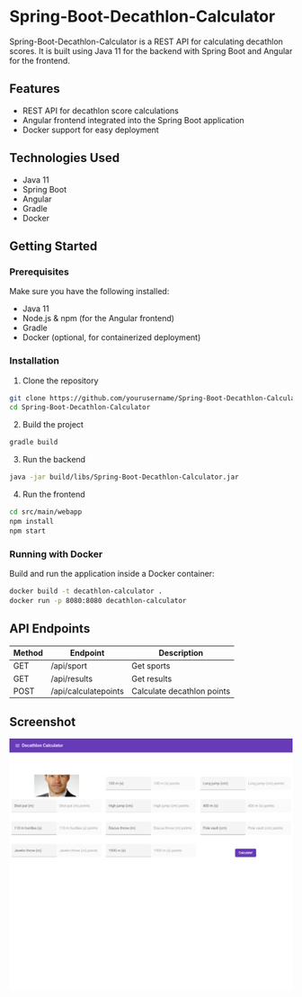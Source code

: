 # Spring-Boot-Decathlon-Calculator

Spring-Boot-Decathlon-Calculator is a REST API for calculating decathlon scores. It is built using Java 11 for the backend with Spring Boot and Angular for the frontend.

## Features

* REST API for decathlon score calculations
* Angular frontend integrated into the Spring Boot application
* Docker support for easy deployment

## Technologies Used
* Java 11 
* Spring Boot 
* Angular 
* Gradle 
* Docker

## Getting Started

### Prerequisites
Make sure you have the following installed:
* Java 11
* Node.js & npm (for the Angular frontend)
* Gradle
* Docker (optional, for containerized deployment)

### Installation
1. Clone the repository
```bash
git clone https://github.com/yourusername/Spring-Boot-Decathlon-Calculator.git
cd Spring-Boot-Decathlon-Calculator
```

2. Build the project
```bash
gradle build
```

3. Run the backend
```bash
java -jar build/libs/Spring-Boot-Decathlon-Calculator.jar
```

4. Run the frontend
```bash
cd src/main/webapp
npm install
npm start
```

### Running with Docker

Build and run the application inside a Docker container:

```bash
docker build -t decathlon-calculator .
docker run -p 8080:8080 decathlon-calculator
```

## API Endpoints

| Method | Endpoint             | Description                |
|--------|----------------------|----------------------------|
| GET    | /api/sport           | Get  sports                |
| GET    | /api/results         | Get results                |
| POST   | /api/calculatepoints | Calculate decathlon points |

## Screenshot
![screenshot](screenshot.png)

